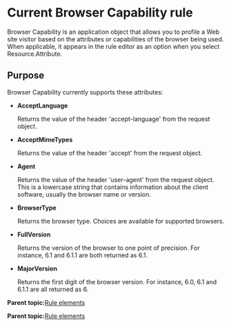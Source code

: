 # Current Browser Capability rule 

Browser Capability is an application object that allows you to profile a Web site visitor based on the attributes or capabilities of the browser being used. When applicable, it appears in the rule editor as an option when you select Resource.Attribute.

## Purpose

Browser Capability currently supports these attributes:

-   **AcceptLanguage**

    Returns the value of the header 'accept-language' from the request object.

-   **AcceptMimeTypes**

    Returns the value of the header 'accept' from the request object.

-   **Agent**

    Returns the value of the header 'user-agent' from the request object. This is a lowercase string that contains information about the client software, usually the browser name or version.

-   **BrowserType**

    Returns the browser type. Choices are available for supported browsers.

-   **FullVersion**

    Returns the version of the browser to one point of precision. For instance, 6.1 and 6.1.1 are both returned as 6.1.

-   **MajorVersion**

    Returns the first digit of the browser version. For instance, 6.0, 6.1 and 6.1.1 are all returned as 6.


**Parent topic:**[Rule elements ](../pzn/pzn_rule_elements.md)

**Parent topic:**[Rule elements ](../pzn/pzn_rule_elements.md)

